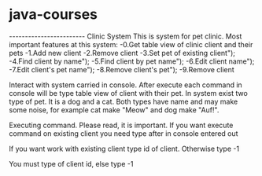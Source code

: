 # java-courses
------------------------ Clinic System
This is system for pet clinic.
Most important features at this system:
-0.Get table view of clinic client and their pets
-1.Add new client
-2.Remove client
-3.Set pet of existing client");
-4.Find client by name");
-5.Find client by pet name");
-6.Edit client name");
-7.Edit client\'s pet name");
-8.Remove client\'s pet");
-9.Remove client

Interact with system carried in console. After execute each command in console will be type table view
of client with their pet. In system exist two type of pet. It is a dog and a cat. Both types have name
and may make some noise, for example cat make "Meow" and dog make "Auf!".

Executing command. Please read, it is important.
If you want execute command on existing client you need type after in console entered out

If you want work with existing client type id of client.
Otherwise type -1

You must type of client id, else type -1
